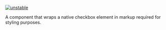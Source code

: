 [![unstable](http://badges.github.io/stability-badges/dist/unstable.svg)](http://github.com/badges/stability-badges)

A component that wraps a native checkbox element in markup required for styling purposes.

